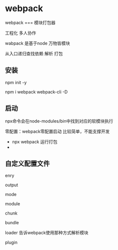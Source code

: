 # webpack

webpack === 模块打包器

工程化 多人协作

wabpack 是基于node    万物皆模块

从入口递归查找依赖 解析 打包

## 安装

npm init -y

npm i webpack webpack-cli -D

## 启动

npx命令会在node-modules/bin中找到对应的软模块执行

零配置：webpack零配置启动   比较简单，不能支撑开发

- npx webpack    运行打包
- 

## 自定义配置文件

enry

output

mode

module

chunk

bundle

loader   告诉webpack使用那种方式解析模块

plugin





